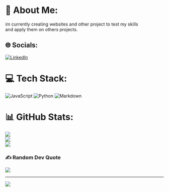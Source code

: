 # 💫 About Me:
im currently creating websites and other project to test my skills<br>and apply them on others projects.


## 🌐 Socials:
[![LinkedIn](https://img.shields.io/badge/LinkedIn-%230077B5.svg?logo=linkedin&logoColor=white)](https://linkedin.com/in/https://www.linkedin.com/in/artjom-japins-4b589b35b/) 

# 💻 Tech Stack:
![JavaScript](https://img.shields.io/badge/javascript-%23323330.svg?style=for-the-badge&logo=javascript&logoColor=%23F7DF1E) ![Python](https://img.shields.io/badge/python-3670A0?style=for-the-badge&logo=python&logoColor=ffdd54) ![Markdown](https://img.shields.io/badge/markdown-%23000000.svg?style=for-the-badge&logo=markdown&logoColor=white)
# 📊 GitHub Stats:
![](https://github-readme-stats.vercel.app/api?username=zxtrk&theme=dark&hide_border=true&include_all_commits=false&count_private=false)<br/>
![](https://nirzak-streak-stats.vercel.app/?user=zxtrk&theme=dark&hide_border=true)<br/>
![](https://github-readme-stats.vercel.app/api/top-langs/?username=zxtrk&theme=dark&hide_border=true&include_all_commits=false&count_private=false&layout=compact)

### ✍️ Random Dev Quote
![](https://quotes-github-readme.vercel.app/api?type=horizontal&theme=dark)

---
[![](https://visitcount.itsvg.in/api?id=zxtrk&icon=0&color=0)](https://visitcount.itsvg.in)

<!-- Proudly created with GPRM ( https://gprm.itsvg.in ) -->
